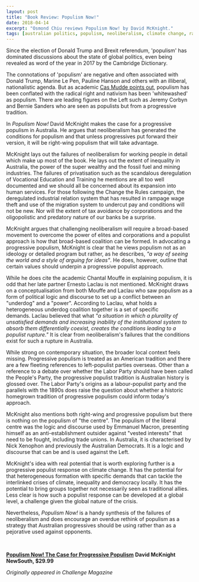 ```yaml
---
layout: post
title: "Book Review: Populism Now!"
date: 2018-04-14
excerpt: "Osmond Chiu reviews Populism Now! by David McKnight."
tags: [australian politics, populism, neoliberalism, climate change, racism]
---
```



Since the election of Donald Trump and Brexit referendum, 'populism' has dominated discussions about the state of global politics, even being revealed as word of the year in 2017 by the Cambridge Dictionary.

The connotations of 'populism' are negative and often associated with Donald Trump, Marine Le Pen, Pauline Hanson and others with an illiberal, nationalistic agenda. But as academic <a href="https://www.theguardian.com/commentisfree/2017/dec/07/cambridge-dictionary-nativism-populism-word-year">Cas Mudde points out</a>, populism has been conflated with the radical right and nativism has been 'whitewashed' as populism. There are leading figures on the Left such as Jeremy Corbyn and Bernie Sanders who are seen as populists but from a progressive tradition.

In <em>Populism Now!</em> David McKnight makes the case for a progressive populism in Australia. He argues that neoliberalism has generated the conditions for populism and that unless progressives put forward their version, it will be right-wing populism that will take advantage.

McKnight lays out the failures of neoliberalism for working people in detail which make up most of the book. He lays out the extent of inequality in Australia, the power of the super wealthy and the fossil fuel and mining industries. The failures of privatisation such as the scandalous deregulation of Vocational Education and Training he mentions are all too well documented and we should all be concerned about its expansion into human services. For those following the Change the Rules campaign, the deregulated industrial relation system that has resulted in rampage wage theft and use of the migration system to undercut pay and conditions will not be new. Nor will the extent of tax avoidance by corporations and the oligopolistic and predatory nature of our banks be a surprise.

McKnight argues that challenging neoliberalism will require a broad-based movement to overcome the power of elites and corporations and a populist approach is how that broad-based coalition can be formed. In advocating a progressive populism, McKnight is clear that he views populism not as an ideology or detailed program but rather, as he describes, <em>"a way of seeing the world and a style of arguing for ideas"</em>. He does, however, outline that certain values should underpin a progressive populist approach.

While he does cite the academic Chantal Mouffe in explaining populism, it is odd that her late partner Ernesto Laclau is not mentioned. McKnight draws on a conceptualisation from both Mouffe and Laclau who saw populism as a form of political logic and discourse to set up a conflict between an "underdog" and a "power". According to Laclau, what holds a heterogeneous underdog coalition together is a set of specific demands. Laclau believed that what <em>"a situation in which a plurality of unsatisfied demands and increasing inability of the institutional system to absorb them differentially coexist, creates the conditions leading to a populist rupture."</em> It is clear from neoliberalism's failures that the conditions exist for such a rupture in Australia.

While strong on contemporary situation, the broader local context feels missing. Progressive populism is treated as an American tradition and there are a few fleeting references to left-populist parties overseas. Other than a reference to a debate over whether the Labor Party should have been called the People's Party, the progressive populist tradition is Australian history is glossed over. The Labor Party's origins as a labour-populist party and the parallels with the 1890s does raise the question about whether a historic homegrown tradition of progressive populism could inform today's approach.

McKnight also mentions both right-wing and progressive populism but there is nothing on the populism of "the centre". The populism of the liberal centre was the logic and discourse used by Emmanuel Macron, presenting himself as an anti-establishment outsider against "vested interests" that need to be fought, including trade unions. In Australia, it is characterised by Nick Xenophon and previously the Australian Democrats. It is a logic and discourse that can be and is used against the Left.

McKnight's idea with real potential that is worth exploring further is a progressive populist response on climate change. It has the potential for that heterogeneous formation with specific demands that can tackle the interlinked crises of climate, inequality and democracy locally. It has the potential to bring groups together not necessarily seen as traditional allies. Less clear is how such a populist response can be developed at a global level, a challenge given the global nature of the crisis.

Nevertheless, <em>Populism Now!</em> is a handy synthesis of the failures of neoliberalism and does encourage an overdue rethink of populism as a strategy that Australian progressives should be using rather than as a pejorative used against opponents.

&nbsp;

<a href="https://www.newsouthbooks.com.au/books/power-people/"><strong>Populism Now! The Case for Progressive Populism</strong></a>
<strong>David McKnight</strong>
<strong>NewSouth, $29.99</strong>

<i>Originally appeared in Challenge Magazine</i>
